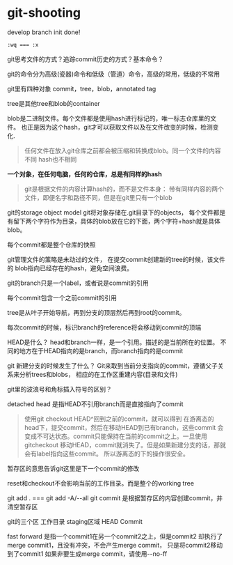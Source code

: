 # git-shooting

develop branch init done!
``` bash
:wq === :x
``` 
git思考文件的方式？追踪commit历史的方式？基本命令？

git的命令分为高级(瓷器)命令和低级（管道）命令，高级的常用，低级的不常用

git里有四种对象
commit，tree，blob，annotated tag


tree是其他tree和blob的container

blob是二进制文件。每个文件都是使用hash进行标记的，唯一标志仓库里的文件。
也正是因为这个hash，git才可以获取文件以及在文件改变的时候，检测变化.
> 任何文件在放入git仓库之前都会被压缩和转换成blob。同一个文件的内容不同
hash也不相同

**一个对象，在任何电脑，任何的仓库，总是有同样的hash**
> git是根据文件的内容计算hash的，而不是文件本身：
带有同样内容的两个文件，即便名字和路径不同，但是在git里只有一个blob

git的storage object model
git将对象存储在.git目录下的objects，
每个文件都是有留下两个字符作为目录，具体的blob放在它的下面，两个字符+hash就是具体blob。

每个commit都是整个仓库的快照

git管理文件的策略是未动过的文件，
在提交commit创建新的tree的时候，该文件的
blob指向已经存在的hash，避免空间浪费。

git的branch只是一个label，或者说是commit的引用

每个commit包含一个之前commit的引用

tree是从叶子开始导航，再到分支的顶层然后再到root的commit。

每次commit的时候，标识branch的reference将会移动到commit的顶端

HEAD是什么？
head和branch一样，是一个引用。描述的是当前所在的位置。
不同的地方在于HEAD指向的是branch，而branch指向的是commit

git 新建分支的时候发生了什么？
Git来取到当前分支指向的commit，遵循父子关系来分析trees和blobs，
相应的在工作区重建内容(目录和文件)

git里的波浪号和角标插入符号的区别？

detached head
是指HEAD不引用branch而是直接指向了commit
>使用git checkout HEAD^回到之前的commit，就可以得到
在游离态的head下，提交commit，然后在移动HEAD到已有branch，这些commit
会变成不可达状态。commit只能保持在当前的commit之上。一旦使用gitcheckout
移动HEAD，commit就消失了。但是如果新建分支的话，那就会有label指向这些commit。
所以游离态的下的操作很安全。

暂存区的意思告诉git这里是下一个commit的修改

reset和checkout不会影响当前的工作目录。而是整个的working tree

git add . === git add -A/--all
git commit 是根据暂存区的内容创建commit，并清空暂存区

git的三个区
工作目录 staging区域 HEAD Commit

fast  forward 
是指一个commit1在另一个commit2之上，但是commit2
却执行了merge commit1，且没有冲突，不会产生merge commit，
只是将commit2移动到了commit1
如果非要生成merge commit，请使用--no-ff
























